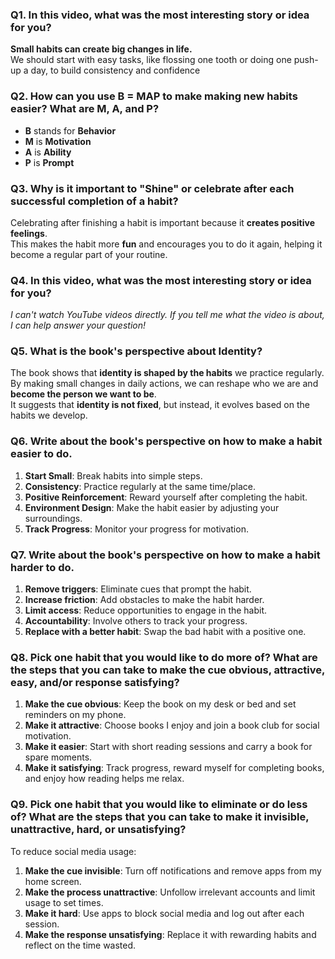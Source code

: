 ### **Q1. In this video, what was the most interesting story or idea for you?**
**Small habits can create big changes in life.**  
  We should start with easy tasks, like flossing one tooth or doing one push-up a day, to build consistency and confidence

### **Q2. How can you use B = MAP to make making new habits easier? What are M, A, and P?**
- **B** stands for **Behavior**
- **M** is **Motivation**
- **A** is **Ability**
- **P** is **Prompt**

### **Q3. Why is it important to "Shine" or celebrate after each successful completion of a habit?**
  Celebrating after finishing a habit is important because it **creates positive feelings**.  
  This makes the habit more **fun** and encourages you to do it again, helping it become a regular part of your routine.

### **Q4. In this video, what was the most interesting story or idea for you?**
 *I can't watch YouTube videos directly. If you tell me what the video is about, I can help answer your question!*

### **Q5. What is the book's perspective about Identity?**
 The book shows that **identity is shaped by the habits** we practice regularly.  
  By making small changes in daily actions, we can reshape who we are and **become the person we want to be**.  
  It suggests that **identity is not fixed**, but instead, it evolves based on the habits we develop.

### **Q6. Write about the book's perspective on how to make a habit easier to do.**
1. **Start Small**: Break habits into simple steps.
2. **Consistency**: Practice regularly at the same time/place.
3. **Positive Reinforcement**: Reward yourself after completing the habit.
4. **Environment Design**: Make the habit easier by adjusting your surroundings.
5. **Track Progress**: Monitor your progress for motivation.
   
### **Q7. Write about the book's perspective on how to make a habit harder to do.**
1. **Remove triggers**: Eliminate cues that prompt the habit.
2. **Increase friction**: Add obstacles to make the habit harder.
3. **Limit access**: Reduce opportunities to engage in the habit.
4. **Accountability**: Involve others to track your progress.
5. **Replace with a better habit**: Swap the bad habit with a positive one.

### **Q8. Pick one habit that you would like to do more of? What are the steps that you can take to make the cue obvious, attractive, easy, and/or response satisfying?**
1. **Make the cue obvious**: Keep the book on my desk or bed and set reminders on my phone.
2. **Make it attractive**: Choose books I enjoy and join a book club for social motivation.
3. **Make it easier**: Start with short reading sessions and carry a book for spare moments.
4. **Make it satisfying**: Track progress, reward myself for completing books, and enjoy how reading helps me relax.

### **Q9. Pick one habit that you would like to eliminate or do less of? What are the steps that you can take to make it invisible, unattractive, hard, or unsatisfying?**
To reduce social media usage:
1. **Make the cue invisible**: Turn off notifications and remove apps from my home screen.
2. **Make the process unattractive**: Unfollow irrelevant accounts and limit usage to set times.
3. **Make it hard**: Use apps to block social media and log out after each session.
4. **Make the response unsatisfying**: Replace it with rewarding habits and reflect on the time wasted.
